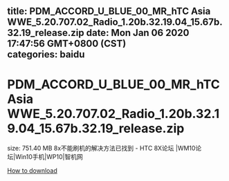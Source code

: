 
title: PDM_ACCORD_U_BLUE_00_MR_hTC Asia WWE_5.20.707.02_Radio_1.20b.32.19.04_15.67b.32.19_release.zip
date: Mon Jan 06 2020 17:47:56 GMT+0800 (CST)    
categories: baidu
---

# PDM_ACCORD_U_BLUE_00_MR_hTC Asia WWE_5.20.707.02_Radio_1.20b.32.19.04_15.67b.32.19_release.zip
size: 751.40 MB
 8x不能刷机的解决方法已找到 - HTC 8X论坛 |WM10论坛|Win10手机|WP10|智机网
 

[How to download](https://bpcam.bemobtrk.com/go/2ceec3aa-1ca2-46d6-b9ff-aaa5c184517c?jno=704)